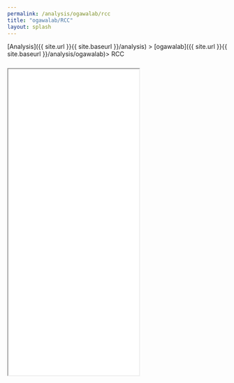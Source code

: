 ```yaml
---
permalink: /analysis/ogawalab/rcc
title: "ogawalab/RCC"
layout: splash
---
```


[Analysis]({{ site.url }}{{ site.baseurl }}/analysis) > [ogawalab]({{ site.url }}{{ site.baseurl }}/analysis/ogawalab)> RCC

<iframe src="{{ site.url }}{{ site.baseurl }}/graphs/ogawalab_rcc.html" style="height:700px; margin-top:10px;"></iframe>

